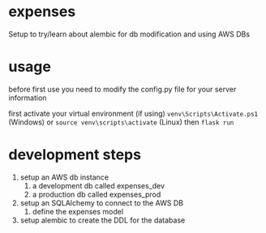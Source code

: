 # expenses
Setup to try/learn about alembic for db modification and using AWS DBs

# usage
before first use you need to modify the config.py file for your server information

first activate your virtual environment (if using)
`venv\Scripts\Activate.ps1` (Windows) or `source venv\scripts\activate` (Linux)
then
`flask run`

# development steps
1. setup an AWS db instance
    1. a development db called expenses_dev
    1. a production db called expenses_prod
1. setup an SQLAlchemy to connect to the AWS DB
    1. define the expenses model
1. setup alembic to create the DDL for the database

